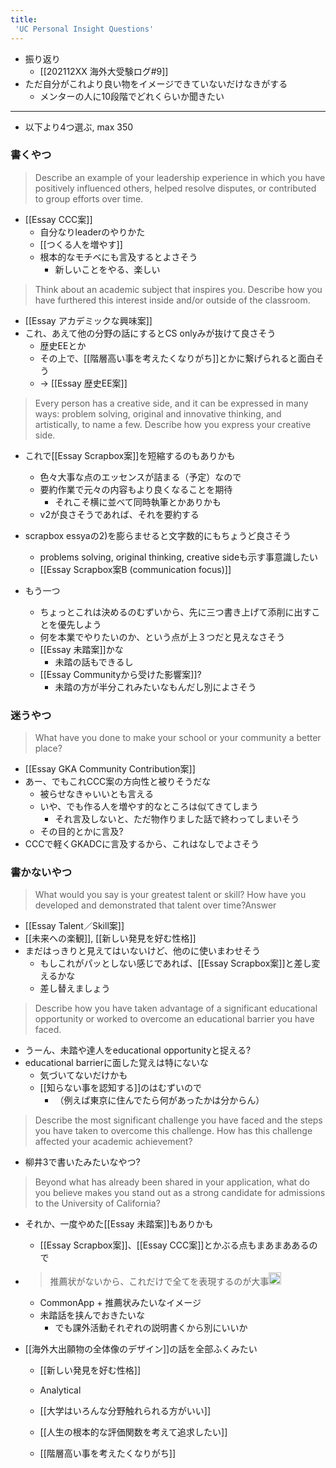 ```yaml
---
title:
 'UC Personal Insight Questions'
---
```



- 振り返り
    - [[202112XX 海外大受験ログ#9]]
- ただ自分がこれより良い物をイメージできていないだけなきがする
    - メンターの人に10段階でどれくらいか聞きたい

---
- 以下より4つ選ぶ, max 350

### 書くやつ
> Describe an example of your leadership experience in which you have positively influenced others, helped resolve disputes, or contributed to group efforts over time.
- [[Essay CCC案]]
    - 自分なりleaderのやりかた
    - [[つくる人を増やす]]
    - 根本的なモチベにも言及するとよさそう
        - 新しいことをやる、楽しい

>  Think about an academic subject that inspires you. Describe how you have furthered this interest inside and/or outside of the classroom.
- [[Essay アカデミックな興味案]]
- これ、あえて他の分野の話にするとCS onlyみが抜けて良さそう
    - 歴史EEとか
    - その上で、[[階層高い事を考えたくなりがち]]とかに繋げられると面白そう
    - → [[Essay 歴史EE案]]

>  Every person has a creative side, and it can be expressed in many ways: problem solving, original and innovative thinking, and artistically, to name a few. Describe how you express your creative side.
- これで[[Essay Scrapbox案]]を短縮するのもありかも
    - 色々大事な点のエッセンスが詰まる（予定）なので
    - 要約作業で元々の内容もより良くなることを期待
        - それこそ横に並べて同時執筆とかありかも
    - v2が良さそうであれば、それを要約する
- scrapbox essyaの2)を膨らませると文字数的にもちょうど良さそう
    - problems solving, original thinking, creative sideも示す事意識したい
    - [[Essay Scrapbox案B (communication focus)]]

- もう一つ
    - ちょっとこれは決めるのむずいから、先に三つ書き上げて添削に出すことを優先しよう
    - 何を本業でやりたいのか、という点が上３つだと見えなさそう
    - [[Essay 未踏案]]かな
        - 未踏の話もできるし
    - [[Essay Communityから受けた影響案]]?
        - 未踏の方が半分これみたいなもんだし別によさそう


### 迷うやつ
>  What have you done to make your school or your community a better place?
- [[Essay GKA Community Contribution案]]
- あー、でもこれCCC案の方向性と被りそうだな
    - 被らせなきゃいいとも言える
    - いや、でも作る人を増やす的なところは似てきてしまう
        - それ言及しないと、ただ物作りました話で終わってしまいそう
    - その目的とかに言及?
- CCCで軽くGKADCに言及するから、これはなしでよさそう


### 書かないやつ
>  What would you say is your greatest talent or skill? How have you developed and demonstrated that talent over time?Answer
- [[Essay Talent／Skill案]]
- [[未来への楽観]], [[新しい発見を好む性格]]
- まだはっきりと見えてはいないけど、他のに使いまわせそう
    - もしこれがパッとしない感じであれば、[[Essay Scrapbox案]]と差し変えるかな
    - 差し替えましょう

>  Describe how you have taken advantage of a significant educational opportunity or worked to overcome an educational barrier you have faced.
- うーん、未踏や達人をeducational opportunityと捉える?
- educational barrierに面した覚えは特にないな
    - 気づいてないだけかも
    - [[知らない事を認知する]]のはむずいので
        - （例えば東京に住んでたら何があったかは分からん）


>  Describe the most significant challenge you have faced and the steps you have taken to overcome this challenge. How has this challenge affected your academic achievement?
- 柳井3で書いたみたいなやつ?

>  Beyond what has already been shared in your application, what do you believe makes you stand out as a strong candidate for admissions to the University of California?
- それか、一度やめた[[Essay 未踏案]]もありかも
    - [[Essay Scrapbox案]]、[[Essay CCC案]]とかぶる点もまあまああるので



- > 推薦状がないから、これだけで全てを表現するのが大事<img src='https://scrapbox.io/api/pages/blu3mo-public/antech33/icon' alt='antech33.icon' height="19.5"/>
    - CommonApp + 推薦状みたいなイメージ
    - 未踏話を挟んでおきたいな
        - でも課外活動それぞれの説明書くから別にいいか
- [[海外大出願物の全体像のデザイン]]の話を全部ふくみたい
    - [[新しい発見を好む性格]]
    - Analytical
    - [[大学はいろんな分野触れられる方がいい]]

    - [[人生の根本的な評価関数を考えて追求したい]]
    - [[階層高い事を考えたくなりがち]]